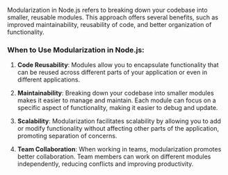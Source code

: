 Modularization in Node.js refers to breaking down your codebase into smaller, reusable modules. This approach offers several benefits, such as improved maintainability, reusability of code, and better organization of functionality. 
### When to Use Modularization in Node.js:

1. **Code Reusability**: Modules allow you to encapsulate functionality that can be reused across different parts of your application or even in different applications.

2. **Maintainability**: Breaking down your codebase into smaller modules makes it easier to manage and maintain. Each module can focus on a specific aspect of functionality, making it easier to debug and update.

3. **Scalability**: Modularization facilitates scalability by allowing you to add or modify functionality without affecting other parts of the application, promoting separation of concerns.

4. **Team Collaboration**: When working in teams, modularization promotes better collaboration. Team members can work on different modules independently, reducing conflicts and improving productivity.
